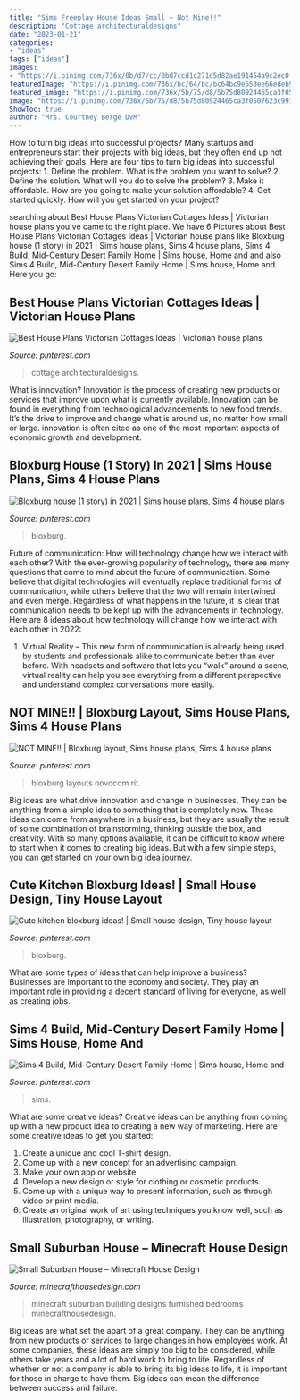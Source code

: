 ```yaml
---
title: "Sims Freeplay House Ideas Small ~ Not Mine!!"
description: "Cottage architecturaldesigns"
date: "2023-01-21"
categories:
- "ideas"
tags: ["ideas"]
images:
- "https://i.pinimg.com/736x/0b/d7/cc/0bd7ccd1c271d5d82ae191454a9c2ec0.jpg"
featuredImage: "https://i.pinimg.com/736x/bc/64/bc/bc64bc9e553ee66edeb9592659ae7baa.jpg"
featured_image: "https://i.pinimg.com/736x/5b/75/d8/5b75d80924465ca3f0507623c99787bd.jpg"
image: "https://i.pinimg.com/736x/5b/75/d8/5b75d80924465ca3f0507623c99787bd.jpg"
ShowToc: true
author: "Mrs. Courtney Berge DVM"
---
```



How to turn big ideas into successful projects?
Many startups and entrepreneurs start their projects with big ideas, but they often end up not achieving their goals. Here are four tips to turn big ideas into successful projects: 1. Define the problem. What is the problem you want to solve? 2. Define the solution. What will you do to solve the problem? 3. Make it affordable. How are you going to make your solution affordable? 4. Get started quickly. How will you get started on your project?

	

		
searching about Best House Plans Victorian Cottages Ideas | Victorian house plans you've came to the right place. We have 6 Pictures about Best House Plans Victorian Cottages Ideas | Victorian house plans like Bloxburg house (1 story) in 2021 | Sims house plans, Sims 4 house plans, Sims 4 Build, Mid-Century Desert Family Home | Sims house, Home and and also Sims 4 Build, Mid-Century Desert Family Home | Sims house, Home and. Here you go:
		
    
## Best House Plans Victorian Cottages Ideas | Victorian House Plans

<img loading=lazy src="https://i.pinimg.com/736x/8d/bb/a4/8dbba4f73dd2fbf37a3f1387dfa0669c.jpg" onerror="this.onerror=null;this.src='https://tse2.mm.bing.net/th?id=OIP.T5hufQCtC2qwSDREYLv99gAAAA&amp;pid=15.1';" alt="Best House Plans Victorian Cottages Ideas | Victorian house plans">

_Source: pinterest.com_

>cottage architecturaldesigns. 

	

What is innovation?
Innovation is the process of creating new products or services that improve upon what is currently available. Innovation can be found in everything from technological advancements to new food trends. It’s the drive to improve and change what is around us, no matter how small or large. innovation is often cited as one of the most important aspects of economic growth and development.

    
## Bloxburg House (1 Story) In 2021 | Sims House Plans, Sims 4 House Plans

<img loading=lazy src="https://i.pinimg.com/736x/0b/d7/cc/0bd7ccd1c271d5d82ae191454a9c2ec0.jpg" onerror="this.onerror=null;this.src='https://tse3.mm.bing.net/th?id=OIP.lf5Ur7P1-cbv9aDeyztv0gHaFi&amp;pid=15.1';" alt="Bloxburg house (1 story) in 2021 | Sims house plans, Sims 4 house plans">

_Source: pinterest.com_

>bloxburg. 

	

Future of communication: How will technology change how we interact with each other?
With the ever-growing popularity of technology, there are many questions that come to mind about the future of communication. Some believe that digital technologies will eventually replace traditional forms of communication, while others believe that the two will remain intertwined and even merge. Regardless of what happens in the future, it is clear that communication needs to be kept up with the advancements in technology. Here are 8 ideas about how technology will change how we interact with each other in 2022: 
1. Virtual Reality – This new form of communication is already being used by students and professionals alike to communicate better than ever before. With headsets and software that lets you “walk” around a scene, virtual reality can help you see everything from a different perspective and understand complex conversations more easily. 


    
## NOT MINE!! | Bloxburg Layout, Sims House Plans, Sims 4 House Plans

<img loading=lazy src="https://i.pinimg.com/736x/c6/38/37/c63837f9189163e09bcf5f049f4e82ad.jpg" onerror="this.onerror=null;this.src='https://tse4.mm.bing.net/th?id=OIP.UJS6p09s0iVK5TjzPLN1kwHaFq&amp;pid=15.1';" alt="NOT MINE!! | Bloxburg layout, Sims house plans, Sims 4 house plans">

_Source: pinterest.com_

>bloxburg layouts novocom rit. 

	

Big ideas are what drive innovation and change in businesses. They can be anything from a simple idea to something that is completely new. These ideas can come from anywhere in a business, but they are usually the result of some combination of brainstorming, thinking outside the box, and creativity. With so many options available, it can be difficult to know where to start when it comes to creating big ideas. But with a few simple steps, you can get started on your own big idea journey.

    
## Cute Kitchen Bloxburg Ideas! | Small House Design, Tiny House Layout

<img loading=lazy src="https://i.pinimg.com/736x/5b/75/d8/5b75d80924465ca3f0507623c99787bd.jpg" onerror="this.onerror=null;this.src='https://tse1.mm.bing.net/th?id=OIP.xIq9Je6WuAamZ_Yw7bDTCgHaF8&amp;pid=15.1';" alt="Cute kitchen bloxburg ideas! | Small house design, Tiny house layout">

_Source: pinterest.com_

>bloxburg. 

	

What are some types of ideas that can help improve a business?
Businesses are important to the economy and society. They play an important role in providing a decent standard of living for everyone, as well as creating jobs.

    
## Sims 4 Build, Mid-Century Desert Family Home | Sims House, Home And

<img loading=lazy src="https://i.pinimg.com/736x/bc/64/bc/bc64bc9e553ee66edeb9592659ae7baa.jpg" onerror="this.onerror=null;this.src='https://tse2.mm.bing.net/th?id=OIP.IWljKYFShVuUmdq92T_yHwHaHa&amp;pid=15.1';" alt="Sims 4 Build, Mid-Century Desert Family Home | Sims house, Home and">

_Source: pinterest.com_

>sims. 

	

What are some creative ideas?
Creative ideas can be anything from coming up with a new product idea to creating a new way of marketing. Here are some creative ideas to get you started: 
1. Create a unique and cool T-shirt design.
2. Come up with a new concept for an advertising campaign.
3. Make your own app or website.
4. Develop a new design or style for clothing or cosmetic products. 
5. Come up with a unique way to present information, such as through video or print media. 
6. Create an original work of art using techniques you know well, such as illustration, photography, or writing.

    
## Small Suburban House – Minecraft House Design

<img loading=lazy src="http://minecrafthousedesign.com/wp-content/uploads/2014/03/Small-Suburban-House-Minecraft-building-ideas-4.jpg" onerror="this.onerror=null;this.src='https://tse3.mm.bing.net/th?id=OIP.12LKigqaVM4zjx5SJkEOewHaEJ&amp;pid=15.1';" alt="Small Suburban House – Minecraft House Design">

_Source: minecrafthousedesign.com_

>minecraft suburban building designs furnished bedrooms minecrafthousedesign. 

	

Big ideas are what set the apart of a great company. They can be anything from new products or services to large changes in how employees work. At some companies, these ideas are simply too big to be considered, while others take years and a lot of hard work to bring to life. Regardless of whether or not a company is able to bring its big ideas to life, it is important for those in charge to have them. Big ideas can mean the difference between success and failure.


